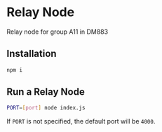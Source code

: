 # Relay Node

Relay node for group A11 in DM883

## Installation

```bash
npm i
```

## Run a Relay Node

```bash
PORT=[port] node index.js
```

If `PORT` is not specified, the default port will be `4000`.
